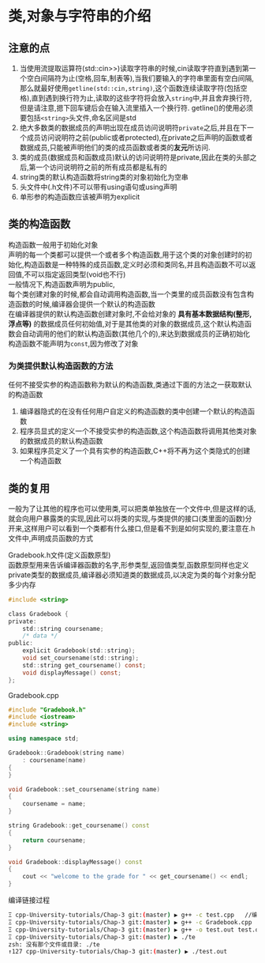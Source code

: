 # 类,对象与字符串的介绍

## 注意的点

1. 当使用流提取运算符(std::cin>>)读取字符串的时候,cin读取字符直到遇到第一个空白间隔符为止(空格,回车,制表等),当我们要输入的字符串里面有空白间隔,那么就最好使用`getline(std::cin,string)`,这个函数连续读取字符(包括空格),直到遇到换行符为止,读取的这些字符将会放入`string`中,并且舍弃换行符,但是请注意,摁下回车键后会在输入流里插入一个换行符. getline()的使用必须要包括`<string>`头文件,命名区间是std
2. 绝大多数类的数据成员的声明出现在成员访问说明符`private`之后,并且在下一个成员访问说明符之前(public或者protected),在private之后声明的函数或者数据成员,只能被声明他们的类的成员函数或者类的**友元**所访问.  
3. 类的成员(数据成员和函数成员)默认的访问说明符是private,因此在类的头部之后,第一个访问说明符之前的所有成员都是私有的
4. string类的默认构造函数将string类的对象初始化为空串
5. 头文件中(.h文件)不可以带有using语句或using声明
6. 单形参的构造函数应该被声明为explicit

## 类的构造函数

构造函数一般用于初始化对象  
声明的每一个类都可以提供一个或者多个构造函数,用于这个类的对象创建时的初始化,构造函数是一种特殊的成员函数,定义时必须和类同名,并且构造函数不可以返回值,不可以指定返回类型(void也不行)  
一般情况下,构造函数声明为public,  
每个类创建对象的时候,都会自动调用构造函数,当一个类里的成员函数没有包含构造函数的时候,编译器会提供一个默认的构造函数  
在编译器提供的默认构造函数创建对象时,不会给对象的 **具有基本数据结构(整形,浮点等)** 的数据成员任何初始值,对于是其他类的对象的数据成员,这个默认构造函数会自动调用的他们的默认构造函数(其他几个的),来达到数据成员的正确初始化  
构造函数不能声明为`const`,因为修改了对象

### 为类提供默认构造函数的方法

任何不接受实参的构造函数称为默认的构造函数,类通过下面的方法之一获取默认的构造函数

1. 编译器隐式的在没有任何用户自定义的构造函数的类中创建一个默认的构造函数
2. 程序员显式的定义一个不接受实参的构造函数,这个构造函数将调用其他类对象的数据成员的默认构造函数
3. 如果程序员定义了一个具有实参的构造函数,C++将不再为这个类隐式的创建一个构造函数

## 类的复用

一般为了让其他的程序也可以使用类,可以把类单独放在一个文件中,但是这样的话,就会向用户暴露类的实现,因此可以将类的实现,与类提供的接口(类里面的函数)分开来,这样用户可以看到一个类都有什么接口,但是看不到是如何实现的,要注意在.h文件中,声明成员函数的方式

Gradebook.h文件(定义函数原型)  
函数原型用来告诉编译器函数的名字,形参类型,返回值类型,函数原型同样也定义private类型的数据成员,编译器必须知道类的数据成员,以决定为类的每个对象分配多少内存

```.h
#include <string>

class Gradebook {
private:
    std::string coursename;
    /* data */
public:
    explicit Gradebook(std::string);
    void set_coursename(std::string);
    std::string get_coursename() const;
    void displayMessage() const;
};
```

Gradebook.cpp

```.cpp
#include "Gradebook.h"
#include <iostream>
#include <string>

using namespace std;

Gradebook::Gradebook(string name)
    : coursename(name)
{
}

void Gradebook::set_coursename(string name)
{
    coursename = name;
}

string Gradebook::get_coursename() const
{
    return coursename;
}

void Gradebook::displayMessage() const
{
    cout << "welcome to the grade for " << get_coursename() << endl;
}
```

编译链接过程

```.sh
Ξ cpp-University-tutorials/Chap-3 git:(master) ▶ g++ -c test.cpp   //编译两个文件
Ξ cpp-University-tutorials/Chap-3 git:(master) ▶ g++ -c Gradebook.cpp  
Ξ cpp-University-tutorials/Chap-3 git:(master) ▶ g++ -o test.out test.o Gradebook.o  //连接两个文件
Ξ cpp-University-tutorials/Chap-3 git:(master) ▶ ./te
zsh: 没有那个文件或目录: ./te
↑127 cpp-University-tutorials/Chap-3 git:(master) ▶ ./test.out
```